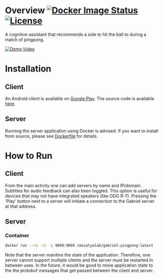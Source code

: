 # Overview [![Docker Image Status][docker-image]][docker] [![License][license-image]][license]

A cognitive assistant that recommends a side to hit the ball to during a match of pingpong.

[![Demo Video](https://img.youtube.com/vi/_lp32sowyUA/0.jpg)](https://www.youtube.com/watch?v=_lp32sowyUA)

[docker-image]: https://img.shields.io/docker/build/cmusatyalab/gabriel-pingpong.svg
[docker]: https://hub.docker.com/r/cmusatyalab/gabriel-pingpong

[license-image]: http://img.shields.io/badge/license-Apache--2-blue.svg?style=flat
[license]: LICENSE

# Installation
## Client
An Android client is available on [Google Play](https://play.google.com/store/apps/details?id=edu.cmu.cs.gabrielclient). The source code is available [here](https://github.com/cmusatyalab/gabriel/tree/new-gabriel/android-client).

## Server
Running the server application using Docker is advised. If you want to install from source, please see [Dockerfile](Dockerfile) for details.

# How to Run
## Client
From the main activity one can add servers by name and IP/domain. Subtitles for audio feedback can also been toggled. This option is useful for devices that may not have integrated speakers (like ODG R-7).
Pressing the 'Play' button next to a server will initiate a connection to the Gabriel server at that address.

## Server
### Container
```bash
docker run --rm -it -p 9099:9099 cmusatyalab/gabriel-pingpong:latest
```
Note that the server maintins the state of the application. Therefore, one server cannot support multiple clients and the server must be restarted in between uses. In the future, it would be good to move application state to the the protobuf messages that get passed between the client and server. 
